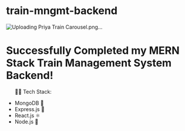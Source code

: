 # train-mngmt-backend
 
![Uploading Priya Train Carousel.png…]()

<h1>Successfully Completed my MERN Stack Train Management System Backend! </h1>
<ul>👨‍💻 Tech Stack:</p>
 <li>MongoDB 🍃</li>
 <li>Express.js 🚂</li>
 <li>React.js ⚛️</li>
 <li>Node.js 🚀</li> 
